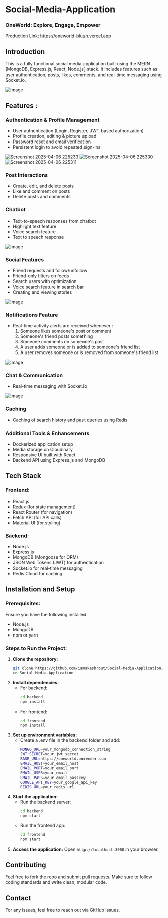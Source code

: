 # Social-Media-Application
### OneWorld: Explore, Engage, Empower<br>
Production Link: https://oneworld-blush.vercel.app<br>

## Introduction
This is a fully functional social media application built using the MERN (MongoDB, Express.js, React, Node.js) stack. It includes features such as user authentication, posts, likes, comments, and real-time messaging using Socket.io.

![image](https://github.com/user-attachments/assets/79dea729-1d3c-4137-a736-8b1940f4ff6a)

## Features :

### Authentication & Profile Management
- User authentication (Login, Register, JWT-based authorization)
- Profile creation, editing & picture upload
- Password reset and email verification
- Persistent login to avoid repeated sign-ins

![Screenshot 2025-04-06 225233](https://github.com/user-attachments/assets/9cc3bc80-839e-4297-a936-e9e83bdcef06)
![Screenshot 2025-04-06 225330](https://github.com/user-attachments/assets/bedc2007-3ea6-4adb-8de1-93437c386952)
![Screenshot 2025-04-06 225311](https://github.com/user-attachments/assets/2dff3dba-9704-4847-b62b-468958c1cb0b)


### Post Interactions
- Create, edit, and delete posts
- Like and comment on posts
- Delete posts and comments

### Chatbot
- Text-to-speech responses from chatbot
- Highlight text feature
- Voice search feature
- Text to speech response
  
![image](https://github.com/user-attachments/assets/6d4c728e-e1b5-4d42-930a-d20d3701de06)


### Social Features
- Friend requests and follow/unfollow 
- Friend-only filters on feeds
- Search users with optimization
- Voice search feature in search bar
- Creating and viewing stories
  
![image](https://github.com/user-attachments/assets/46da5050-d0e0-44a1-ae12-4ddc41bebec2)


### Notifications Feature
- Real-time activity alerts are received whenever :
   1. Someone likes someone's post or comment
   2. Someone's friend posts something
   3. Someone comments on someone's post
   4. A user adds someone or is added to someone's friend list
   5. A user removes someone or is removed from someone's friend list
  
![image](https://github.com/user-attachments/assets/5ef3021c-f01c-4ecb-9d63-fba567e9c13e)


### Chat & Communication
- Real-time messaging with Socket.io
  
![image](https://github.com/user-attachments/assets/a8e19235-6e56-4857-b7f5-c4b364065e53)


### Caching
- Caching of search history and past queries using Redis

### Additional Tools & Enhancements
- Dockerized application setup
- Media storage on Cloudinary
- Responsive UI built with React
- Backend API using Express.js and MongoDB

  
## Tech Stack
### Frontend:
- React.js
- Redux (for state management)
- React Router (for navigation)
- Fetch API (for API calls)
- Material UI (for styling)

### Backend:
- Node.js
- Express.js
- MongoDB (Mongoose for ORM)
- JSON Web Tokens (JWT) for authentication
- Socket.io for real-time messaging
- Redis Cloud for caching

## Installation and Setup
### Prerequisites:
Ensure you have the following installed:
- Node.js
- MongoDB
- npm or yarn

### Steps to Run the Project:
1. **Clone the repository:**
   ```bash
   git clone https://github.com/iamakashrout/Social-Media-Application.git
   cd Social-Media-Application
2. **Install dependencies:**
   - For backend:
     ```bash
     cd backend
     npm install
   - For frontend:
     ```bash
     cd frontend
     npm install
3. **Set up environment variables:**
    - Create a .env file in the backend folder and add:
      ```bash
      MONGO_URL=your_mongodb_connection_string
      JWT_SECRET=your_jwt_secret
      BASE_URL=https://oneworld.onrender.com
      EMAIL_HOST=your_email_host
      EMAIL_PORT=your_email_port
      EMAIL_USER=your_email
      EMAIL_PASS=your_email_passkey
      GOOGLE_API_KEY=your_google_api_key
      REDIS_URL=your_redis_url
4. **Start the application:**
    - Run the backend server:
      ```bash
      cd backend
      npm start
    - Run the frontend app:
      ```bash
      cd frontend
      npm start
5. **Access the application:** Open ```http://localhost:3000``` in your browser.

## Contributing
Feel free to fork the repo and submit pull requests. Make sure to follow coding standards and write clean, modular code.

## Contact
For any issues, feel free to reach out via GitHub Issues.
